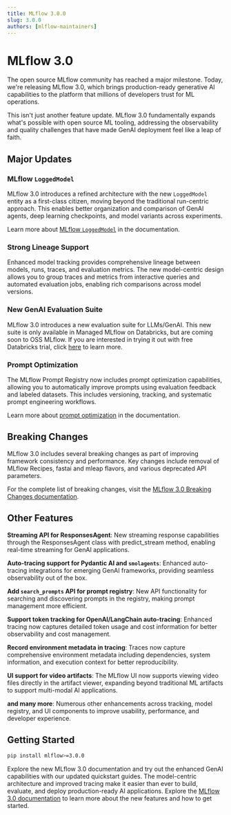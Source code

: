 ```yaml
---
title: MLflow 3.0.0
slug: 3.0.0
authors: [mlflow-maintainers]
---
```


# MLflow 3.0

The open source MLflow community has reached a major milestone. Today, we're releasing MLflow 3.0, which brings production-ready generative AI capabilities to the platform that millions of developers trust for ML operations.

This isn't just another feature update. MLflow 3.0 fundamentally expands what's possible with open source ML tooling, addressing the observability and quality challenges that have made GenAI deployment feel like a leap of faith.

## Major Updates

### MLflow `LoggedModel`

MLflow 3.0 introduces a refined architecture with the new `LoggedModel` entity as a first-class citizen, moving beyond the traditional run-centric approach. This enables better organization and comparison of GenAI agents, deep learning checkpoints, and model variants across experiments.

Learn more about [MLflow `LoggedModel`](https://mlflow.org/docs/latest/genai/data-model/#mlflow-loggedmodel-model-management) in the documentation.

### Strong Lineage Support

Enhanced model tracking provides comprehensive lineage between models, runs, traces, and evaluation metrics. The new model-centric design allows you to group traces and metrics from interactive queries and automated evaluation jobs, enabling rich comparisons across model versions.

<!-- ### Feedback Tracking

Built-in assessment and feedback tracking capabilities allow you to capture both automated and human evaluation feedback directly tied to model executions and traces. This provides a comprehensive view of model performance across different evaluation dimensions. -->

### New GenAI Evaluation Suite

MLflow 3.0 introduces a new evaluation suite for LLMs/GenAI. This new suite is only available in Managed MLflow on Databricks, but are coming soon to OSS MLflow. If you are interested in trying it out with free Databricks trial, click [here](https://docs.databricks.com/aws/en/mlflow3/genai/eval-monitor/) to learn more.

### Prompt Optimization

The MLflow Prompt Registry now includes prompt optimization capabilities, allowing you to automatically improve prompts using evaluation feedback and labeled datasets. This includes versioning, tracking, and systematic prompt engineering workflows.

Learn more about [prompt optimization](https://mlflow.org/docs/latest/genai/prompt-version-mgmt/prompt-registry/optimize-prompts) in the documentation.

## Breaking Changes

MLflow 3.0 includes several breaking changes as part of improving framework consistency and performance. Key changes include removal of MLflow Recipes, fastai and mleap flavors, and various deprecated API parameters.

For the complete list of breaking changes, visit the [MLflow 3.0 Breaking Changes documentation](https://mlflow.org/docs/latest/ml/mlflow-3/breaking-changes).

## Other Features

**Streaming API for ResponsesAgent**: New streaming response capabilities through the ResponsesAgent class with predict_stream method, enabling real-time streaming for GenAI applications.

**Auto-tracing support for Pydantic AI and `smolagents`**: Enhanced auto-tracing integrations for emerging GenAI frameworks, providing seamless observability out of the box.

**Add `search_prompts` API for prompt registry**: New API functionality for searching and discovering prompts in the registry, making prompt management more efficient.

**Support token tracking for OpenAI/LangChain auto-tracing**: Enhanced tracing now captures detailed token usage and cost information for better observability and cost management.

**Record environment metadata in tracing**: Traces now capture comprehensive environment metadata including dependencies, system information, and execution context for better reproducibility.

**UI support for video artifacts**: The MLflow UI now supports viewing video files directly in the artifact viewer, expanding beyond traditional ML artifacts to support multi-modal AI applications.

**and many more**: Numerous other enhancements across tracking, model registry, and UI components to improve usability, performance, and developer experience.

## Getting Started

```bash
pip install mlflow>=3.0.0
```

Explore the new MLflow 3.0 documentation and try out the enhanced GenAI capabilities with our updated quickstart guides. The model-centric architecture and improved tracing make it easier than ever to build, evaluate, and deploy production-ready AI applications. Explore the [MLflow 3.0 documentation](https://mlflow.org/docs/latest/) to learn more about the new features and how to get started.
